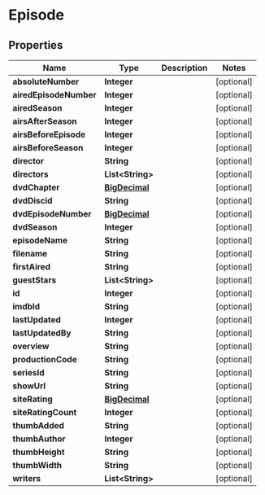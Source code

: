 
# Episode

## Properties
Name | Type | Description | Notes
------------ | ------------- | ------------- | -------------
**absoluteNumber** | **Integer** |  |  [optional]
**airedEpisodeNumber** | **Integer** |  |  [optional]
**airedSeason** | **Integer** |  |  [optional]
**airsAfterSeason** | **Integer** |  |  [optional]
**airsBeforeEpisode** | **Integer** |  |  [optional]
**airsBeforeSeason** | **Integer** |  |  [optional]
**director** | **String** |  |  [optional]
**directors** | **List&lt;String&gt;** |  |  [optional]
**dvdChapter** | [**BigDecimal**](BigDecimal.md) |  |  [optional]
**dvdDiscid** | **String** |  |  [optional]
**dvdEpisodeNumber** | [**BigDecimal**](BigDecimal.md) |  |  [optional]
**dvdSeason** | **Integer** |  |  [optional]
**episodeName** | **String** |  |  [optional]
**filename** | **String** |  |  [optional]
**firstAired** | **String** |  |  [optional]
**guestStars** | **List&lt;String&gt;** |  |  [optional]
**id** | **Integer** |  |  [optional]
**imdbId** | **String** |  |  [optional]
**lastUpdated** | **Integer** |  |  [optional]
**lastUpdatedBy** | **String** |  |  [optional]
**overview** | **String** |  |  [optional]
**productionCode** | **String** |  |  [optional]
**seriesId** | **String** |  |  [optional]
**showUrl** | **String** |  |  [optional]
**siteRating** | [**BigDecimal**](BigDecimal.md) |  |  [optional]
**siteRatingCount** | **Integer** |  |  [optional]
**thumbAdded** | **String** |  |  [optional]
**thumbAuthor** | **Integer** |  |  [optional]
**thumbHeight** | **String** |  |  [optional]
**thumbWidth** | **String** |  |  [optional]
**writers** | **List&lt;String&gt;** |  |  [optional]



